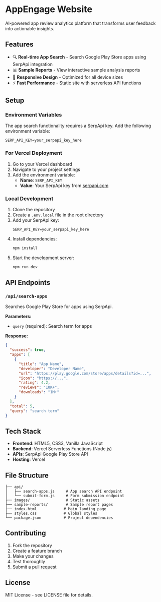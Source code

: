 # AppEngage Website

AI-powered app review analytics platform that transforms user feedback into actionable insights.

## Features

- 🔍 **Real-time App Search** - Search Google Play Store apps using SerpApi integration
- 📊 **Sample Reports** - View interactive sample analysis reports
- 📱 **Responsive Design** - Optimized for all device sizes
- ⚡ **Fast Performance** - Static site with serverless API functions

## Setup

### Environment Variables

The app search functionality requires a SerpApi key. Add the following environment variable:

```
SERP_API_KEY=your_serpapi_key_here
```

### For Vercel Deployment

1. Go to your Vercel dashboard
2. Navigate to your project settings
3. Add the environment variable:
   - **Name**: `SERP_API_KEY`
   - **Value**: Your SerpApi key from [serpapi.com](https://serpapi.com/google-play-api)

### Local Development

1. Clone the repository
2. Create a `.env.local` file in the root directory
3. Add your SerpApi key:
   ```
   SERP_API_KEY=your_serpapi_key_here
   ```
4. Install dependencies:
   ```bash
   npm install
   ```
5. Start the development server:
   ```bash
   npm run dev
   ```

## API Endpoints

### `/api/search-apps`

Searches Google Play Store for apps using SerpApi.

**Parameters:**
- `query` (required): Search term for apps

**Response:**
```json
{
  "success": true,
  "apps": [
    {
      "title": "App Name",
      "developer": "Developer Name",
      "url": "https://play.google.com/store/apps/details?id=...",
      "icon": "https://...",
      "rating": 4.2,
      "reviews": "10K+",
      "downloads": "1M+"
    }
  ],
  "total": 5,
  "query": "search term"
}
```

## Tech Stack

- **Frontend**: HTML5, CSS3, Vanilla JavaScript
- **Backend**: Vercel Serverless Functions (Node.js)
- **APIs**: SerpApi Google Play Store API
- **Hosting**: Vercel

## File Structure

```
├── api/
│   ├── search-apps.js     # App search API endpoint
│   └── submit-form.js     # Form submission endpoint
├── images/                # Static assets
├── sample-reports/        # Sample report pages
├── index.html            # Main landing page
├── styles.css            # Global styles
└── package.json          # Project dependencies
```

## Contributing

1. Fork the repository
2. Create a feature branch
3. Make your changes
4. Test thoroughly
5. Submit a pull request

## License

MIT License - see LICENSE file for details. 